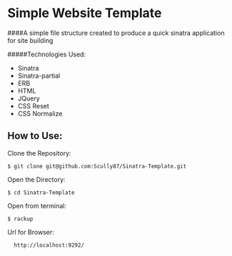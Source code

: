 Simple Website Template
========================

####A simple file structure created to produce a quick sinatra application for site building

#####Technologies Used:

  - Sinatra
  - Sinatra-partial
  - ERB
  - HTML
  - JQuery
  - CSS Reset
  - CSS Normalize

How to Use:
------------

Clone the Repository:
```shell
$ git clone git@github.com:Scully87/Sinatra-Template.git
```

Open the Directory:
```shell
$ cd Sinatra-Template
```

Open from terminal:
```shell
$ rackup
```

Url for Browser:
```
  http://localhost:9292/
```
